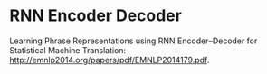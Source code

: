 # RNN Encoder Decoder

Learning Phrase Representations using RNN Encoder–Decoder
for Statistical Machine Translation:  http://emnlp2014.org/papers/pdf/EMNLP2014179.pdf.
